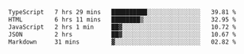 <!--START_SECTION:waka-->

```txt
TypeScript   7 hrs 29 mins   ██████████░░░░░░░░░░░░░░░   39.81 %
HTML         6 hrs 11 mins   ████████▒░░░░░░░░░░░░░░░░   32.95 %
JavaScript   2 hrs 1 min     ██▓░░░░░░░░░░░░░░░░░░░░░░   10.72 %
JSON         2 hrs           ██▓░░░░░░░░░░░░░░░░░░░░░░   10.67 %
Markdown     31 mins         ▓░░░░░░░░░░░░░░░░░░░░░░░░   02.82 %
```

<!--END_SECTION:waka-->
